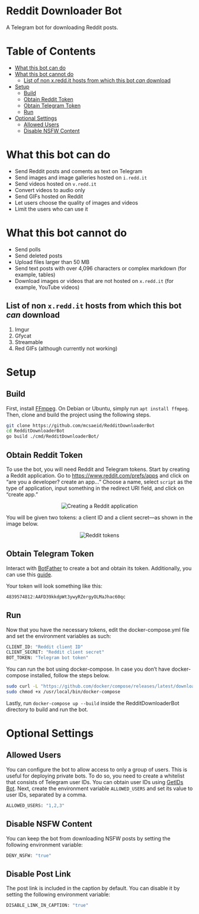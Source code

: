 # Reddit Downloader Bot

A Telegram bot for downloading Reddit posts.

Table of Contents
=================
  * [What this bot can do](#what-this-bot-can-do)
  * [What this bot cannot do](#what-this-bot-cannot-do)
    * [List of non x.redd.it hosts from which this bot *can* download](#list-of-non-xreddit-hosts-from-which-this-bot-can-download)
  * [Setup](#setup)
    * [Build](#build)
    * [Obtain Reddit Token](#obtain-reddit-token)
    * [Obtain Telegram Token](#obtain-telegram-token)
    * [Run](#run)
  * [Optional Settings](#optional-settings)
    * [Allowed Users](#allowed-users)  
    * [Disable NSFW Content](disable-nsfw-content)

# What this bot can do

* Send Reddit posts and coments as text on Telegram
* Send images and image galleries hosted on `i.redd.it`
* Send videos hosted on `v.redd.it`
* Convert videos to audio only
* Send GIFs hosted on Reddit
* Let users choose the quality of images and videos
* Limit the users who can use it

# What this bot cannot do

* Send polls
* Send deleted posts
* Upload files larger than 50 MB
* Send text posts with over 4,096 characters or complex markdown (for example, tables)
* Download images or videos that are not hosted on `x.redd.it` (for example, YouTube videos)

## List of non `x.redd.it` hosts from which this bot *can* download

1. Imgur
2. Gfycat
3. Streamable
4. Red GIFs (although currently not working)

# Setup

## Build

First, install [FFmpeg](https://www.ffmpeg.org). On Debian or Ubuntu, simply run `apt install ffmpeg`. Then, clone and build the project using the following steps.

```bash
git clone https://github.com/mcsaeid/RedditDownloaderBot
cd RedditDownloaderBot
go build ./cmd/RedditDownloaderBot/
```

## Obtain Reddit Token

To use the bot, you will need Reddit and Telegram tokens. Start by creating a Reddit application. Go to https://www.reddit.com/prefs/apps and click on “are you a developer? create an app...” Choose a name, select `script` as the type of application, input something in the redirect URI field, and click on “create app.”

<p align="center">
  <img src="https://user-images.githubusercontent.com/63400670/215763728-f4242f17-46bd-421b-ab1c-493d1ec49f3b.png" alt="Creating a Reddit application"/>
</p>

You will be given two tokens: a client ID and a client secret—as shown in the image below.

<p align="center">
  <img src="https://user-images.githubusercontent.com/63400670/215763740-7e4e771e-1c40-47a8-95fb-3227dd130a82.png" alt="Reddit tokens"/>
</p>

## Obtain Telegram Token

Interact with [BotFather](https://t.me/BotFather) to create a bot and obtain its token. Additionally, you can use this [guide](https://core.telegram.org/bots/tutorial#obtain-your-bot-token).

Your token will look something like this:

```bash
4839574812:AAFD39kkdpWt3ywyRZergyOLMaJhac60qc
```

## Run

Now that you have the necessary tokens, edit the docker-compose.yml file and set the environment variables as such:

```bash
CLIENT_ID: "Reddit client ID"
CLIENT_SECRET: "Reddit client secret"
BOT_TOKEN: "Telegram bot token"
```

You can run the bot using docker-compose. In case you don’t have docker-compose installed, follow the steps below.

```bash
sudo curl -L "https://github.com/docker/compose/releases/latest/download/docker-compose-linux-x86_64" -o /usr/local/bin/docker-compose
sudo chmod +x /usr/local/bin/docker-compose
```

Lastly, run `docker-compose up --build` inside the RedditDownloaderBot directory to build and run the bot.

# Optional Settings

## Allowed Users

You can configure the bot to allow access to only a group of users. This is useful for deploying private bots. To do so, you need to create a whitelist that consists of Telegram user IDs. You can obtain user IDs using [GetIDs Bot](https://t.me/getidsbot). Next, create the environment variable `ALLOWED_USERS` and set its value to user IDs, separated by a comma.

```bash
ALLOWED_USERS: "1,2,3"
```

## Disable NSFW Content

You can keep the bot from downloading NSFW posts by setting the following environment variable:

```bash
DENY_NSFW: "true"
```

## Disable Post Link

The post link is included in the caption by default. You can disable it by setting the following environment variable:

```bash
DISABLE_LINK_IN_CAPTION: "true"
```

